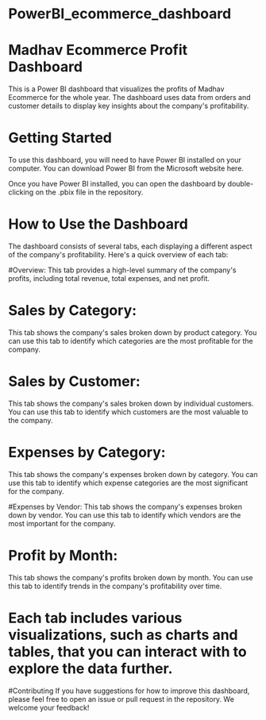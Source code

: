 # PowerBI_ecommerce_dashboard
# Madhav Ecommerce Profit Dashboard
This is a Power BI dashboard that visualizes the profits of Madhav Ecommerce for the whole year. The dashboard uses data from orders and customer details to display key insights about the company's profitability.

# Getting Started
To use this dashboard, you will need to have Power BI installed on your computer. You can download Power BI from the Microsoft website here.

Once you have Power BI installed, you can open the dashboard by double-clicking on the .pbix file in the repository.

# How to Use the Dashboard
The dashboard consists of several tabs, each displaying a different aspect of the company's profitability. Here's a quick overview of each tab:

#Overview: 
This tab provides a high-level summary of the company's profits, including total revenue, total expenses, and net profit.

# Sales by Category: 
This tab shows the company's sales broken down by product category. You can use this tab to identify which categories are the most profitable for the company.

# Sales by Customer: 
This tab shows the company's sales broken down by individual customers. You can use this tab to identify which customers are the most valuable to the company.

# Expenses by Category: 
This tab shows the company's expenses broken down by category. You can use this tab to identify which expense categories are the most significant for the company.

#Expenses by Vendor: 
This tab shows the company's expenses broken down by vendor. You can use this tab to identify which vendors are the most important for the company.

# Profit by Month: 
This tab shows the company's profits broken down by month. You can use this tab to identify trends in the company's profitability over time.

# Each tab includes various visualizations, such as charts and tables, that you can interact with to explore the data further.

#Contributing
If you have suggestions for how to improve this dashboard, please feel free to open an issue or pull request in the repository. We welcome your feedback!
